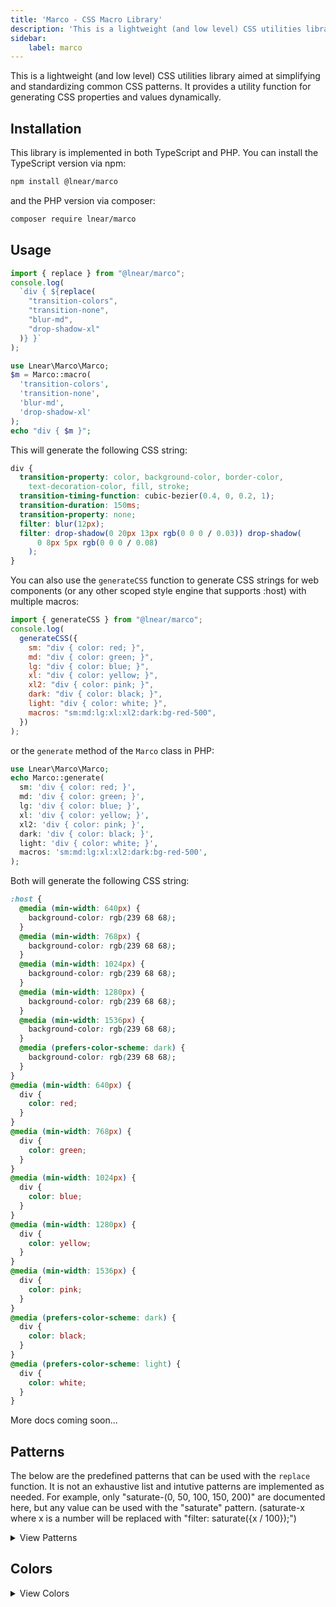 ```yaml
---
title: 'Marco - CSS Macro Library'
description: 'This is a lightweight (and low level) CSS utilities library aimed at simplifying and standardizing common CSS patterns. It provides...'
sidebar:
    label: marco
---
```

This is a lightweight (and low level) CSS utilities library aimed at simplifying and standardizing common CSS patterns. It provides a utility function for generating CSS properties and values dynamically.

## Installation

This library is implemented in both TypeScript and PHP. You can install the TypeScript version via npm:

```bash
npm install @lnear/marco
```

and the PHP version via composer:

```bash
composer require lnear/marco
```

## Usage

```javascript
import { replace } from "@lnear/marco";
console.log(
  `div { ${replace(
    "transition-colors",
    "transition-none",
    "blur-md",
    "drop-shadow-xl"
  )} }`
);
```

```php
use Lnear\Marco\Marco;
$m = Marco::macro(
  'transition-colors',
  'transition-none',
  'blur-md',
  'drop-shadow-xl'
);
echo "div { $m }";
```

This will generate the following CSS string:

```css
div {
  transition-property: color, background-color, border-color,
    text-decoration-color, fill, stroke;
  transition-timing-function: cubic-bezier(0.4, 0, 0.2, 1);
  transition-duration: 150ms;
  transition-property: none;
  filter: blur(12px);
  filter: drop-shadow(0 20px 13px rgb(0 0 0 / 0.03)) drop-shadow(
      0 8px 5px rgb(0 0 0 / 0.08)
    );
}
```

You can also use the `generateCSS` function to generate CSS strings for web components (or any other scoped style engine that supports :host) with multiple macros:

```javascript
import { generateCSS } from "@lnear/marco";
console.log(
  generateCSS({
    sm: "div { color: red; }",
    md: "div { color: green; }",
    lg: "div { color: blue; }",
    xl: "div { color: yellow; }",
    xl2: "div { color: pink; }",
    dark: "div { color: black; }",
    light: "div { color: white; }",
    macros: "sm:md:lg:xl:xl2:dark:bg-red-500",
  })
);
```

or the `generate` method of the `Marco` class in PHP:

```php
use Lnear\Marco\Marco;
echo Marco::generate(
  sm: 'div { color: red; }',
  md: 'div { color: green; }',
  lg: 'div { color: blue; }',
  xl: 'div { color: yellow; }',
  xl2: 'div { color: pink; }',
  dark: 'div { color: black; }',
  light: 'div { color: white; }',
  macros: 'sm:md:lg:xl:xl2:dark:bg-red-500',
);
```

Both will generate the following CSS string:

```css
:host {
  @media (min-width: 640px) {
    background-color: rgb(239 68 68);
  }
  @media (min-width: 768px) {
    background-color: rgb(239 68 68);
  }
  @media (min-width: 1024px) {
    background-color: rgb(239 68 68);
  }
  @media (min-width: 1280px) {
    background-color: rgb(239 68 68);
  }
  @media (min-width: 1536px) {
    background-color: rgb(239 68 68);
  }
  @media (prefers-color-scheme: dark) {
    background-color: rgb(239 68 68);
  }
}
@media (min-width: 640px) {
  div {
    color: red;
  }
}
@media (min-width: 768px) {
  div {
    color: green;
  }
}
@media (min-width: 1024px) {
  div {
    color: blue;
  }
}
@media (min-width: 1280px) {
  div {
    color: yellow;
  }
}
@media (min-width: 1536px) {
  div {
    color: pink;
  }
}
@media (prefers-color-scheme: dark) {
  div {
    color: black;
  }
}
@media (prefers-color-scheme: light) {
  div {
    color: white;
  }
}
```

More docs coming soon...

## Patterns

The below are the predefined patterns that can be used with the `replace` function. It is not an exhaustive list and intutive patterns are implemented as needed.
For example, only "saturate-(0, 50, 100, 150, 200)" are documented here, but any value can be used with the "saturate" pattern. (saturate-x where x is a number will be replaced with "filter: saturate({x / 100});")

<details>
  <summary>View Patterns</summary>

#### `drop-shadow`
```css
filter: drop-shadow(0 1px 2px rgb(0 0 0 / 0.1)) drop-shadow(0 1px 1px rgb(0 0 0 / 0.06));
```
#### `drop-shadow-sm`
```css
filter: drop-shadow(0 1px 1px rgb(0 0 0 / 0.05));
```
#### `drop-shadow-md`
```css
filter: drop-shadow(0 4px 3px rgb(0 0 0 / 0.07)) drop-shadow(0 2px 2px rgb(0 0 0 / 0.06));
```
#### `drop-shadow-lg`
```css
filter: drop-shadow(0 10px 8px rgb(0 0 0 / 0.04)) drop-shadow(0 4px 3px rgb(0 0 0 / 0.1));
```
#### `drop-shadow-xl`
```css
filter: drop-shadow(0 20px 13px rgb(0 0 0 / 0.03)) drop-shadow(0 8px 5px rgb(0 0 0 / 0.08));
```
#### `drop-shadow-xl2`
```css
filter: drop-shadow(0 25px 25px rgb(0 0 0 / 0.15));
```
#### `drop-shadow-none`
```css
filter: drop-shadow(0 0 #0000);
```
#### `backdrop-hue-rotate-0`
```css
backdrop-filter: hue-rotate(0deg);
```
#### `backdrop-hue-rotate-15`
```css
backdrop-filter: hue-rotate(15deg);
```
#### `backdrop-hue-rotate-16`
```css
backdrop-filter: hue-rotate(16deg);
```
#### `backdrop-hue-rotate-30`
```css
backdrop-filter: hue-rotate(30deg);
```
#### `backdrop-hue-rotate-60`
```css
backdrop-filter: hue-rotate(60deg);
```
#### `backdrop-hue-rotate-90`
```css
backdrop-filter: hue-rotate(90deg);
```
#### `backdrop-hue-rotate-180`
```css
backdrop-filter: hue-rotate(180deg);
```
#### `hue-rotate-0`
```css
filter: hue-rotate(0deg);
```
#### `hue-rotate-15`
```css
filter: hue-rotate(15deg);
```
#### `hue-rotate-30`
```css
filter: hue-rotate(30deg);
```
#### `hue-rotate-60`
```css
filter: hue-rotate(60deg);
```
#### `hue-rotate-90`
```css
filter: hue-rotate(90deg);
```
#### `hue-rotate-180`
```css
filter: hue-rotate(180deg);
```
#### `grayscale-0`
```css
filter: grayscale(0);
```
#### `grayscale`
```css
filter: grayscale(100%);
```
#### `invert-0`
```css
filter: invert(0);
```
#### `invert`
```css
filter: invert(100%);
```
#### `sepia-0`
```css
filter: sepia(0);
```
#### `sepia`
```css
filter: sepia(100%);
```
#### `backdrop-grayscale-0`
```css
backdrop-filter: grayscale(0);
```
#### `backdrop-grayscale`
```css
backdrop-filter: grayscale(100%);
```
#### `saturate-0`
```css
filter: saturate(0);
```
#### `saturate-50`
```css
filter: saturate(0.5);
```
#### `saturate-100`
```css
filter: saturate(1);
```
#### `saturate-150`
```css
filter: saturate(1.5);
```
#### `saturate-200`
```css
filter: saturate(2);
```
#### `backdrop-blur`
```css
backdrop-filter: blur(8px);
```
#### `backdrop-blur-none`
```css
backdrop-filter: blur(0);
```
#### `backdrop-blur-sm`
```css
backdrop-filter: blur(4px);
```
#### `backdrop-blur-md`
```css
backdrop-filter: blur(12px);
```
#### `backdrop-blur-lg`
```css
backdrop-filter: blur(16px);
```
#### `backdrop-blur-xl`
```css
backdrop-filter: blur(24px);
```
#### `backdrop-blur-xl2`
```css
backdrop-filter: blur(40px);
```
#### `backdrop-blur-xl3`
```css
backdrop-filter: blur(64px);
```
#### `blur`
```css
filter: blur(8px);
```
#### `blur-none`
```css
filter: blur(0);
```
#### `blur-sm`
```css
filter: blur(4px);
```
#### `blur-md`
```css
filter: blur(12px);
```
#### `blur-lg`
```css
filter: blur(16px);
```
#### `blur-xl`
```css
filter: blur(24px);
```
#### `blur-xl2`
```css
filter: blur(40px);
```
#### `blur-xl3`
```css
filter: blur(64px);
```
#### `backdrop-brightness-0`
```css
backdrop-filter: brightness(0);
```
#### `backdrop-brightness-50`
```css
backdrop-filter: brightness(0.5);
```
#### `backdrop-brightness-75`
```css
backdrop-filter: brightness(0.75);
```
#### `backdrop-brightness-90`
```css
backdrop-filter: brightness(0.9);
```
#### `backdrop-brightness-95`
```css
backdrop-filter: brightness(0.95);
```
#### `backdrop-brightness-100`
```css
backdrop-filter: brightness(1);
```
#### `backdrop-brightness-105`
```css
backdrop-filter: brightness(1.05);
```
#### `backdrop-brightness-110`
```css
backdrop-filter: brightness(1.1);
```
#### `backdrop-brightness-125`
```css
backdrop-filter: brightness(1.25);
```
#### `backdrop-brightness-150`
```css
backdrop-filter: brightness(1.5);
```
#### `backdrop-brightness-200`
```css
backdrop-filter: brightness(2);
```
#### `brightness-0`
```css
filter: brightness(0);
```
#### `brightness-50`
```css
filter: brightness(0.5);
```
#### `brightness-75`
```css
filter: brightness(0.75);
```
#### `brightness-90`
```css
filter: brightness(0.9);
```
#### `brightness-95`
```css
filter: brightness(0.95);
```
#### `brightness-100`
```css
filter: brightness(1);
```
#### `brightness-105`
```css
filter: brightness(1.05);
```
#### `brightness-110`
```css
filter: brightness(1.1);
```
#### `brightness-125`
```css
filter: brightness(1.25);
```
#### `brightness-150`
```css
filter: brightness(1.5);
```
#### `brightness-200`
```css
filter: brightness(2);
```
#### `contrast-0`
```css
filter: contrast(0);
```
#### `contrast-50`
```css
filter: contrast(0.5);
```
#### `contrast-75`
```css
filter: contrast(0.75);
```
#### `contrast-100`
```css
filter: contrast(1);
```
#### `contrast-125`
```css
filter: contrast(1.25);
```
#### `contrast-150`
```css
filter: contrast(1.5);
```
#### `contrast-200`
```css
filter: contrast(2);
```
#### `backdrop-contrast-0`
```css
backdrop-filter: contrast(0);
```
#### `backdrop-contrast-50`
```css
backdrop-filter: contrast(0.5);
```
#### `backdrop-contrast-75`
```css
backdrop-filter: contrast(0.75);
```
#### `backdrop-contrast-100`
```css
backdrop-filter: contrast(1);
```
#### `backdrop-contrast-125`
```css
backdrop-filter: contrast(1.25);
```
#### `backdrop-contrast-150`
```css
backdrop-filter: contrast(1.5);
```
#### `backdrop-contrast-200`
```css
backdrop-filter: contrast(2);
```
#### `ease-linear`
```css
transition-timing-function: linear;
```
#### `ease-in`
```css
transition-timing-function: cubic-bezier(0.4, 0, 1, 1);
```
#### `ease-out`
```css
transition-timing-function: cubic-bezier(0, 0, 0.2, 1);
```
#### `ease-in-out`
```css
transition-timing-function: cubic-bezier(0.4, 0, 0.2, 1);
```
#### `timing-linear`
```css
transition-timing-function: linear;
```
#### `timing-in`
```css
transition-timing-function: cubic-bezier(0.4, 0, 1, 1);
```
#### `timing-out`
```css
transition-timing-function: cubic-bezier(0, 0, 0.2, 1);
```
#### `timing-in-out`
```css
transition-timing-function: cubic-bezier(0.4, 0, 0.2, 1);
```
#### `transition-colors`
```css
transition-property: color, background-color, border-color, text-decoration-color, fill, stroke;transition-timing-function: cubic-bezier(0.4, 0, 0.2, 1);transition-duration: 150ms;
```
#### `transition-opacity`
```css
transition-property: opacity;transition-timing-function: cubic-bezier(0.4, 0, 0.2, 1);transition-duration: 150ms;
```
#### `transition-all`
```css
transition-property: all;transition-timing-function: cubic-bezier(0.4, 0, 0.2, 1);transition-duration: 150ms;
```
#### `transition-shadow`
```css
transition-property: shadow;transition-timing-function: cubic-bezier(0.4, 0, 0.2, 1);transition-duration: 150ms;
```
#### `transition-none`
```css
transition-property: none;
```
#### `float-start`
```css
float: start;
```
#### `float-end`
```css
float: end;
```
#### `float-right`
```css
float: right;
```
#### `float-left`
```css
float: left;
```
#### `float-none`
```css
float: none;
```
#### `clear-start`
```css
clear: start;
```
#### `clear-end`
```css
clear: end;
```
#### `clear-right`
```css
clear: right;
```
#### `clear-left`
```css
clear: left;
```
#### `clear-both`
```css
clear: both;
```
#### `clear-none`
```css
clear: none;
```
#### `inline-block`
```css
display: inline-block;
```
#### `inline-flex`
```css
display: inline-flex;
```
#### `inline-table`
```css
display: inline-table;
```
#### `block`
```css
display: block;
```
#### `inline`
```css
display: inline;
```
#### `hidden`
```css
display: none;
```
#### `table`
```css
display: table;
```
#### `table-caption`
```css
display: table-caption;
```
#### `table-cell`
```css
display: table-cell;
```
#### `table-column`
```css
display: table-column;
```
#### `table-column-group`
```css
display: table-column-group;
```
#### `table-footer-group`
```css
display: table-footer-group;
```
#### `table-header-group`
```css
display: table-header-group;
```
#### `table-row-group`
```css
display: table-row-group;
```
#### `table-row`
```css
display: table-row;
```
#### `flow-root`
```css
display: flow-root;
```
#### `grid`
```css
display: grid;
```
#### `inline-grid`
```css
display: inline-grid;
```
#### `contents`
```css
display: contents;
```
#### `list-item`
```css
display: list-item;
```
#### `bg-inherit`
```css
background-color: inherit;
```
#### `bg-transparent`
```css
background-color: transparent;
```
#### `bg-auto`
```css
background-size: auto;
```
#### `bg-cover`
```css
background-size: cover;
```
#### `bg-contain`
```css
background-size: contain;
```
#### `bg-fixed`
```css
background-attachment: fixed;
```
#### `bg-local`
```css
background-attachment: local;
```
#### `bg-scroll`
```css
background-attachment: scroll;
```
#### `bg-center`
```css
background-position: center;
```
#### `bg-top`
```css
background-position: top;
```
#### `bg-right-top`
```css
background-position: right-top;
```
#### `bg-right`
```css
background-position: right;
```
#### `bg-right-bottom`
```css
background-position: right-bottom;
```
#### `bg-bottom`
```css
background-position: bottom;
```
#### `bg-left-bottom`
```css
background-position: left-bottom;
```
#### `bg-left`
```css
background-position: left;
```
#### `bg-left-top`
```css
background-position: left-top;
```
#### `bg-repeat`
```css
background-repeat: repeat;
```
#### `bg-no-repeat`
```css
background-repeat: no-repeat;
```
#### `bg-repeat-x`
```css
background-repeat: repeat-x;
```
#### `bg-repeat-y`
```css
background-repeat: repeat-y;
```
#### `bg-round`
```css
background-repeat: round;
```
#### `bg-space`
```css
background-repeat: space;
```
#### `bg-none`
```css
background-image: none;
```
#### `pointer-events-none`
```css
pointer-events: none;
```
#### `pointer-events-auto`
```css
pointer-events: auto;
```
#### `place-content-center`
```css
place-content: center;
```
#### `place-content-start`
```css
place-content: start;
```
#### `place-content-end`
```css
place-content: end;
```
#### `place-content-between`
```css
place-content: between;
```
#### `place-content-around`
```css
place-content: around;
```
#### `place-content-evenly`
```css
place-content: evenly;
```
#### `place-content-baseline`
```css
place-content: baseline;
```
#### `place-content-stretch`
```css
place-content: stretch;
```
#### `place-items-center`
```css
place-items: center;
```
#### `place-items-start`
```css
place-items: start;
```
#### `place-items-end`
```css
place-items: end;
```
#### `place-items-baseline`
```css
place-items: baseline;
```
#### `place-items-stretch`
```css
place-items: stretch;
```
#### `inset-auto`
```css
inset: auto;
```
#### `start-auto`
```css
inset-inline-start: auto;
```
#### `end-auto`
```css
inset-inline-end: auto;
```
#### `top-auto`
```css
top: auto;
```
#### `right-auto`
```css
right: auto;
```
#### `bottom-auto`
```css
bottom: auto;
```
#### `left-auto`
```css
left: auto;
```
#### `isolate`
```css
isolation: isolate;
```
#### `isolation-auto`
```css
isolation: auto;
```
#### `z-auto`
```css
z-index: auto;
```
#### `order-first`
```css
order: calc(-infinity);
```
#### `order-last`
```css
order: calc(infinity);
```
#### `order-none`
```css
order: 0;
```
#### `col-auto`
```css
grid-column: auto;
```
#### `col-span-full`
```css
grid-column: 1 / -1;
```
#### `col-start-auto`
```css
grid-column-start: auto;
```
#### `col-end-auto`
```css
grid-column-end: auto;
```
#### `row-auto`
```css
grid-row: auto;
```
#### `row-span-full`
```css
grid-row: 1 / -1;
```
#### `row-start-auto`
```css
grid-row-start: auto;
```
#### `row-end-auto`
```css
grid-row-end: auto;
```
#### `box-border`
```css
box-sizing: border-box;
```
#### `box-content`
```css
box-sizing: content-box;
```
#### `aspect-auto`
```css
aspect-ratio: auto;
```
#### `aspect-square`
```css
aspect-ratio: 1 / 1;
```
#### `aspect-video`
```css
aspect-ratio: 16 / 9;
```
#### `flex-auto`
```css
flex: auto;
```
#### `flex-initial`
```css
flex: 0 auto;
```
#### `flex-none`
```css
flex: none;
```
#### `basis-auto`
```css
flex-basis: auto;
```
#### `basis-full`
```css
flex-basis: 100%;
```
#### `table-auto`
```css
table-layout: auto;
```
#### `table-fixed`
```css
table-layout: fixed;
```
#### `caption-top`
```css
caption-side: top;
```
#### `caption-bottom`
```css
caption-side: bottom;
```
#### `border-collapse`
```css
border-collapse: collapse;
```
#### `border-separate`
```css
border-collapse: separate;
```
#### `origin-center`
```css
transform-origin: center;
```
#### `origin-top`
```css
transform-origin: top;
```
#### `origin-top-right`
```css
transform-origin: top right;
```
#### `origin-right`
```css
transform-origin: right;
```
#### `origin-bottom-right`
```css
transform-origin: bottom right;
```
#### `origin-bottom`
```css
transform-origin: bottom;
```
#### `origin-bottom-left`
```css
transform-origin: bottom left;
```
#### `origin-left`
```css
transform-origin: left;
```
#### `origin-top-left`
```css
transform-origin: top left;
```
#### `perspective-origin-center`
```css
perspective-origin: center;
```
#### `perspective-origin-top`
```css
perspective-origin: top;
```
#### `perspective-origin-top-right`
```css
perspective-origin: top right;
```
#### `perspective-origin-right`
```css
perspective-origin: right;
```
#### `perspective-origin-bottom-right`
```css
perspective-origin: bottom right;
```
#### `perspective-origin-bottom`
```css
perspective-origin: bottom;
```
#### `perspective-origin-bottom-left`
```css
perspective-origin: bottom left;
```
#### `perspective-origin-left`
```css
perspective-origin: left;
```
#### `perspective-origin-top-left`
```css
perspective-origin: top left;
```
#### `perspective-none`
```css
perspective: none;
```
#### `translate-none`
```css
translate: none;
```
#### `transform-none`
```css
transform: none;
```
#### `transform-flat`
```css
transform-style: flat;
```
#### `transform-3d`
```css
transform-style: preserve-3d;
```
#### `transform-content`
```css
transform-box: content-box;
```
#### `transform-border`
```css
transform-box: border-box;
```
#### `transform-fill`
```css
transform-box: fill-box;
```
#### `transform-stroke`
```css
transform-box: stroke-box;
```
#### `transform-view`
```css
transform-box: view-box;
```
#### `backface-visible`
```css
backface-visibility: visible;
```
#### `backface-hidden`
```css
backface-visibility: hidden;
```
#### `resize-none`
```css
resize: none;
```
#### `resize-both`
```css
resize: both;
```
#### `resize-x`
```css
resize: horizontal;
```
#### `resize-y`
```css
resize: vertical;
```
#### `snap-none`
```css
scroll-snap-type: none;
```
#### `snap-align-none`
```css
scroll-snap-align: none;
```
#### `snap-start`
```css
scroll-snap-align: start;
```
#### `snap-end`
```css
scroll-snap-align: end;
```
#### `snap-center`
```css
scroll-snap-align: center;
```
#### `snap-normal`
```css
scroll-snap-stop: normal;
```
#### `snap-always`
```css
scroll-snap-stop: always;
```
#### `list-inside`
```css
list-style-position: inside;
```
#### `list-outside`
```css
list-style-position: outside;
```
#### `list-none`
```css
list-style-type: none;
```
#### `list-disc`
```css
list-style-type: disc;
```
#### `list-decimal`
```css
list-style-type: decimal;
```
#### `list-image-none`
```css
list-style-image: none;
```
#### `appearance-none`
```css
appearance: none;
```
#### `appearance-auto`
```css
appearance: auto;
```
#### `columns-auto`
```css
columns: auto;
```
#### `grid-flow-row`
```css
grid-auto-flow: row;
```
#### `grid-flow-col`
```css
grid-auto-flow: column;
```
#### `grid-flow-dense`
```css
grid-auto-flow: dense;
```
#### `grid-flow-row-dense`
```css
grid-auto-flow: row dense;
```
#### `grid-flow-col-dense`
```css
grid-auto-flow: column dense;
```
#### `auto-cols-auto`
```css
grid-auto-columns: auto;
```
#### `auto-cols-min`
```css
grid-auto-columns: min-content;
```
#### `auto-cols-max`
```css
grid-auto-columns: max-content;
```
#### `auto-cols-fr`
```css
grid-auto-columns: minmax(0, 1fr);
```
#### `auto-rows-auto`
```css
grid-auto-rows: auto;
```
#### `auto-rows-min`
```css
grid-auto-rows: min-content;
```
#### `auto-rows-max`
```css
grid-auto-rows: max-content;
```
#### `auto-rows-fr`
```css
grid-auto-rows: minmax(0, 1fr);
```
#### `grid-cols-none`
```css
grid-template-columns: none;
```
#### `grid-cols-subgrid`
```css
grid-template-columns: subgrid;
```
#### `grid-rows-none`
```css
grid-template-rows: none;
```
#### `grid-rows-subgrid`
```css
grid-template-rows: subgrid;
```
#### `flex-row`
```css
flex-direction: row;
```
#### `flex-row-reverse`
```css
flex-direction: row-reverse;
```
#### `flex-col`
```css
flex-direction: column;
```
#### `flex-col-reverse`
```css
flex-direction: column-reverse;
```
#### `flex-wrap`
```css
flex-wrap: wrap;
```
#### `flex-nowrap`
```css
flex-wrap: nowrap;
```
#### `flex-wrap-reverse`
```css
flex-wrap: wrap-reverse;
```
#### `content-normal`
```css
align-content: normal;
```
#### `content-center`
```css
align-content: center;
```
#### `content-start`
```css
align-content: flex-start;
```
#### `content-end`
```css
align-content: flex-end;
```
#### `content-between`
```css
align-content: space-between;
```
#### `content-around`
```css
align-content: space-around;
```
#### `content-evenly`
```css
align-content: space-evenly;
```
#### `content-baseline`
```css
align-content: baseline;
```
#### `content-stretch`
```css
align-content: stretch;
```
#### `items-center`
```css
align-items: center;
```
#### `items-start`
```css
align-items: flex-start;
```
#### `items-end`
```css
align-items: flex-end;
```
#### `items-baseline`
```css
align-items: baseline;
```
#### `items-stretch`
```css
align-items: stretch;
```
#### `justify-normal`
```css
justify-content: normal;
```
#### `justify-center`
```css
justify-content: center;
```
#### `justify-start`
```css
justify-content: flex-start;
```
#### `justify-end`
```css
justify-content: flex-end;
```
#### `justify-between`
```css
justify-content: space-between;
```
#### `justify-around`
```css
justify-content: space-around;
```
#### `justify-evenly`
```css
justify-content: space-evenly;
```
#### `justify-baseline`
```css
justify-content: baseline;
```
#### `justify-stretch`
```css
justify-content: stretch;
```
#### `justify-items-normal`
```css
justify-items: normal;
```
#### `justify-items-center`
```css
justify-items: center;
```
#### `justify-items-start`
```css
justify-items: start;
```
#### `justify-items-end`
```css
justify-items: end;
```
#### `justify-items-stretch`
```css
justify-items: stretch;
```
#### `place-self-auto`
```css
place-self: auto;
```
#### `place-self-start`
```css
place-self: start;
```
#### `place-self-end`
```css
place-self: end;
```
#### `place-self-center`
```css
place-self: center;
```
#### `place-self-stretch`
```css
place-self: stretch;
```
#### `self-auto`
```css
align-self: auto;
```
#### `self-start`
```css
align-self: flex-start;
```
#### `self-end`
```css
align-self: flex-end;
```
#### `self-center`
```css
align-self: center;
```
#### `self-stretch`
```css
align-self: stretch;
```
#### `self-baseline`
```css
align-self: baseline;
```
#### `justify-self-auto`
```css
justify-self: auto;
```
#### `justify-self-start`
```css
justify-self: flex-start;
```
#### `justify-self-end`
```css
justify-self: flex-end;
```
#### `justify-self-center`
```css
justify-self: center;
```
#### `justify-self-stretch`
```css
justify-self: stretch;
```
#### `scroll-auto`
```css
scroll-behavior: auto;
```
#### `scroll-smooth`
```css
scroll-behavior: smooth;
```
#### `text-ellipsis`
```css
text-overflow: ellipsis;
```
#### `text-clip`
```css
text-overflow: clip;
```
#### `whitespace-normal`
```css
white-space: normal;
```
#### `whitespace-nowrap`
```css
white-space: nowrap;
```
#### `whitespace-pre`
```css
white-space: pre;
```
#### `whitespace-pre-line`
```css
white-space: pre-line;
```
#### `whitespace-pre-wrap`
```css
white-space: pre-wrap;
```
#### `whitespace-break-spaces`
```css
white-space: break-spaces;
```
#### `text-wrap`
```css
text-wrap: wrap;
```
#### `text-nowrap`
```css
text-wrap: nowrap;
```
#### `text-balance`
```css
text-wrap: balance;
```
#### `text-pretty`
```css
text-wrap: pretty;
```
#### `break-words`
```css
overflow-wrap: break-word;
```
#### `break-all`
```css
word-break: break-all;
```
#### `break-keep`
```css
word-break: break-keep;
```
#### `via-none`
```css
--tw-gradient-via-stops: initial;
```
#### `bg-clip-text`
```css
background-clip: text;
```
#### `bg-clip-border`
```css
background-clip: border-box;
```
#### `bg-clip-padding`
```css
background-clip: padding-box;
```
#### `bg-clip-content`
```css
background-clip: content-box;
```
#### `bg-origin-border`
```css
background-origin: border-box;
```
#### `bg-origin-padding`
```css
background-origin: padding-box;
```
#### `bg-origin-content`
```css
background-origin: content-box;
```
#### `mix-blend-plus-darker`
```css
mix-blend-mode: plus-darker;
```
#### `mix-blend-plus-lighter`
```css
mix-blend-mode: plus-lighter;
```
#### `stroke-none`
```css
stroke: none;
```
#### `object-contain`
```css
object-fit: contain;
```
#### `object-cover`
```css
object-fit: cover;
```
#### `object-fill`
```css
object-fit: fill;
```
#### `object-none`
```css
object-fit: none;
```
#### `object-scale-down`
```css
object-fit: scale-down;
```
#### `object-bottom`
```css
object-position: bottom;
```
#### `object-center`
```css
object-position: center;
```
#### `object-left`
```css
object-position: left;
```
#### `object-left-bottom`
```css
object-position: left bottom;
```
#### `object-left-top`
```css
object-position: left top;
```
#### `object-right`
```css
object-position: right;
```
#### `object-right-bottom`
```css
object-position: right bottom;
```
#### `object-right-top`
```css
object-position: right top;
```
#### `object-top`
```css
object-position: top;
```
#### `text-left`
```css
text-align: left;
```
#### `text-center`
```css
text-align: center;
```
#### `text-right`
```css
text-align: right;
```
#### `text-justify`
```css
text-align: justify;
```
#### `text-start`
```css
text-align: start;
```
#### `text-end`
```css
text-align: end;
```
#### `align-baseline`
```css
vertical-align: baseline;
```
#### `align-top`
```css
vertical-align: top;
```
#### `align-middle`
```css
vertical-align: middle;
```
#### `align-bottom`
```css
vertical-align: bottom;
```
#### `align-text-top`
```css
vertical-align: text-top;
```
#### `align-text-bottom`
```css
vertical-align: text-bottom;
```
#### `align-sub`
```css
vertical-align: sub;
```
#### `align-super`
```css
vertical-align: super;
```
#### `uppercase`
```css
text-transform: uppercase;
```
#### `lowercase`
```css
text-transform: lowercase;
```
#### `capitalize`
```css
text-transform: capitalize;
```
#### `normal-case`
```css
text-transform: none;
```
#### `italic`
```css
font-style: italic;
```
#### `not-italic`
```css
font-style: normal;
```
#### `underline`
```css
text-decoration-line: underline;
```
#### `overline`
```css
text-decoration-line: overline;
```
#### `line-through`
```css
text-decoration-line: line-through;
```
#### `no-underline`
```css
text-decoration-line: none;
```
#### `font-stretch-normal`
```css
font-stretch: normal;
```
#### `font-stretch-ultra-condensed`
```css
font-stretch: ultra-condensed;
```
#### `font-stretch-extra-condensed`
```css
font-stretch: extra-condensed;
```
#### `font-stretch-condensed`
```css
font-stretch: condensed;
```
#### `font-stretch-semi-condensed`
```css
font-stretch: semi-condensed;
```
#### `font-stretch-semi-expanded`
```css
font-stretch: semi-expanded;
```
#### `font-stretch-expanded`
```css
font-stretch: expanded;
```
#### `font-stretch-extra-expanded`
```css
font-stretch: extra-expanded;
```
#### `font-stretch-ultra-expanded`
```css
font-stretch: ultra-expanded;
```
#### `decoration-solid`
```css
text-decoration-style: solid;
```
#### `decoration-double`
```css
text-decoration-style: double;
```
#### `decoration-dotted`
```css
text-decoration-style: dotted;
```
#### `decoration-dashed`
```css
text-decoration-style: dashed;
```
#### `decoration-wavy`
```css
text-decoration-style: wavy;
```
#### `decoration-auto`
```css
text-decoration-thickness: auto;
```
#### `decoration-from-font`
```css
text-decoration-thickness: from-font;
```
#### `animate-none`
```css
animation: none;
```
#### `will-change-auto`
```css
will-change: auto;
```
#### `will-change-scroll`
```css
will-change: scroll-position;
```
#### `will-change-contents`
```css
will-change: contents;
```
#### `will-change-transform`
```css
will-change: transform;
```
#### `contain-none`
```css
contain: none;
```
#### `contain-content`
```css
contain: content;
```
#### `contain-strict`
```css
contain: strict;
```
#### `forced-color-adjust-none`
```css
forced-color-adjust: none;
```
#### `forced-color-adjust-auto`
```css
forced-color-adjust: auto;
```
#### `normal-nums`
```css
font-variant-numeric: normal;
```
#### `underline-offset-auto`
```css
text-underline-offset: auto;
```
#### `touch-none`
```css
touch-action: none;
```
#### `touch-auto`
```css
touch-action: auto;
```
#### `touch-pan-x`
```css
touch-action: pan-x;
```
#### `cursor-auto`
```css
cursor: auto;
```
#### `cursor-default`
```css
cursor: default;
```
#### `select-none`
```css
-webkit-user-select: none;user-select: none;
```
#### `select-text`
```css
-webkit-user-select: text;user-select: text;
```
#### `rotate-0`
```css
rotate: 0deg;
```
#### `rotate-90`
```css
rotate: 90deg;
```
#### `border-inherit`
```css
border-color: inherit;
```
#### `border-current`
```css
border-color: currentColor;
```
#### `border-transparent`
```css
border-color: transparent;
```
#### `border-x-black`
```css
border-left-color: rgb(0 0 0); border-right-color: rgb(0 0 0);
```
#### `border-black`
```css
border-color: rgb(0 0 0);
```
#### `border-white`
```css
border-color: rgb(255 255 255);
```
#### `border-slate-50`
```css
border-color: rgb(248 250 252);
```
#### `border-slate-100`
```css
border-color: rgb(241 245 249);
```
#### `border-slate-200`
```css
border-color: rgb(226 232 240);
```
#### `border-slate-300`
```css
border-color: rgb(203 213 225);
```
#### `border-slate-400`
```css
border-color: rgb(148 163 184);
```
#### `border-slate-500`
```css
border-color: rgb(100 116 139);
```
#### `border-slate-600`
```css
border-color: rgb(71 85 105);
```
#### `border-slate-700`
```css
border-color: rgb(51 65 85);
```
#### `border-slate-800`
```css
border-color: rgb(30 41 59);
```
#### `border-slate-900`
```css
border-color: rgb(15 23 42);
```
#### `border-slate-950`
```css
border-color: rgb(2 6 23);
```
#### `border-gray-50`
```css
border-color: rgb(249 250 251);
```
#### `border-gray-100`
```css
border-color: rgb(243 244 246);
```
#### `border-gray-200`
```css
border-color: rgb(229 231 235);
```
#### `border-gray-300`
```css
border-color: rgb(209 213 219);
```
#### `border-gray-400`
```css
border-color: rgb(156 163 175);
```
#### `border-gray-500`
```css
border-color: rgb(107 114 128);
```
#### `border-gray-600`
```css
border-color: rgb(75 85 99);
```
#### `border-gray-700`
```css
border-color: rgb(55 65 81);
```
#### `border-gray-800`
```css
border-color: rgb(31 41 55);
```
#### `border-gray-900`
```css
border-color: rgb(17 24 39);
```
#### `border-gray-950`
```css
border-color: rgb(3 7 18);
```
#### `border-zinc-50`
```css
border-color: rgb(250 250 250);
```
#### `border-zinc-100`
```css
border-color: rgb(244 244 245);
```
#### `border-zinc-200`
```css
border-color: rgb(228 228 231);
```
#### `border-zinc-300`
```css
border-color: rgb(212 212 216);
```
#### `border-zinc-400`
```css
border-color: rgb(161 161 170);
```
#### `border-zinc-500`
```css
border-color: rgb(113 113 122);
```
#### `border-zinc-600`
```css
border-color: rgb(82 82 91);
```
#### `border-zinc-700`
```css
border-color: rgb(63 63 70);
```
#### `border-zinc-800`
```css
border-color: rgb(39 39 42);
```
#### `border-zinc-900`
```css
border-color: rgb(24 24 27);
```
#### `border-zinc-950`
```css
border-color: rgb(9 9 11);
```
#### `border-neutral-50`
```css
border-color: rgb(250 250 250);
```
#### `border-neutral-100`
```css
border-color: rgb(245 245 245);
```
#### `border-neutral-200`
```css
border-color: rgb(229 229 229);
```
#### `border-neutral-300`
```css
border-color: rgb(212 212 212);
```
#### `border-neutral-400`
```css
border-color: rgb(163 163 163);
```
#### `border-neutral-500`
```css
border-color: rgb(115 115 115);
```
#### `border-neutral-600`
```css
border-color: rgb(82 82 82);
```
#### `border-neutral-700`
```css
border-color: rgb(64 64 64);
```
#### `border-neutral-800`
```css
border-color: rgb(38 38 38);
```
#### `border-neutral-900`
```css
border-color: rgb(23 23 23);
```
#### `border-neutral-950`
```css
border-color: rgb(10 10 10);
```
#### `border-stone-50`
```css
border-color: rgb(250 250 249);
```
#### `border-stone-100`
```css
border-color: rgb(245 245 244);
```
#### `border-stone-200`
```css
border-color: rgb(231 229 228);
```
#### `border-stone-300`
```css
border-color: rgb(214 211 209);
```
#### `border-stone-400`
```css
border-color: rgb(168 162 158);
```
#### `border-stone-500`
```css
border-color: rgb(120 113 108);
```
#### `border-stone-600`
```css
border-color: rgb(87 83 78);
```
#### `border-stone-700`
```css
border-color: rgb(68 64 60);
```
#### `border-stone-800`
```css
border-color: rgb(41 37 36);
```
#### `border-stone-900`
```css
border-color: rgb(28 25 23);
```
#### `border-stone-950`
```css
border-color: rgb(12 10 9);
```
#### `border-red-50`
```css
border-color: rgb(254 242 242);
```
#### `border-red-100`
```css
border-color: rgb(254 226 226);
```
#### `border-red-200`
```css
border-color: rgb(254 202 202);
```
#### `border-red-300`
```css
border-color: rgb(252 165 165);
```
#### `border-red-400`
```css
border-color: rgb(248 113 113);
```
#### `border-red-500`
```css
border-color: rgb(239 68 68);
```
#### `border-red-600`
```css
border-color: rgb(220 38 38);
```
#### `border-red-700`
```css
border-color: rgb(185 28 28);
```
#### `border-red-800`
```css
border-color: rgb(153 27 27);
```
#### `border-red-900`
```css
border-color: rgb(127 29 29);
```
#### `border-red-950`
```css
border-color: rgb(69 10 10);
```
#### `border-orange-50`
```css
border-color: rgb(255 247 237);
```
#### `border-orange-100`
```css
border-color: rgb(255 237 213);
```
#### `border-orange-200`
```css
border-color: rgb(254 215 170);
```
#### `border-orange-300`
```css
border-color: rgb(253 186 116);
```
#### `border-orange-400`
```css
border-color: rgb(251 146 60);
```
#### `border-orange-500`
```css
border-color: rgb(249 115 22);
```
#### `border-orange-600`
```css
border-color: rgb(234 88 12);
```
#### `border-orange-700`
```css
border-color: rgb(194 65 12);
```
#### `border-orange-800`
```css
border-color: rgb(154 52 18);
```
#### `border-orange-900`
```css
border-color: rgb(124 45 18);
```
#### `border-orange-950`
```css
border-color: rgb(67 20 7);
```
#### `border-amber-50`
```css
border-color: rgb(255 251 235);
```
#### `border-amber-100`
```css
border-color: rgb(254 243 199);
```
#### `border-amber-200`
```css
border-color: rgb(253 230 138);
```
#### `border-amber-300`
```css
border-color: rgb(252 211 77);
```
#### `border-amber-400`
```css
border-color: rgb(251 191 36);
```
#### `border-amber-500`
```css
border-color: rgb(245 158 11);
```
#### `border-amber-600`
```css
border-color: rgb(217 119 6);
```
#### `border-amber-700`
```css
border-color: rgb(180 83 9);
```
#### `border-amber-800`
```css
border-color: rgb(146 64 14);
```
#### `border-amber-900`
```css
border-color: rgb(120 53 15);
```
#### `border-amber-950`
```css
border-color: rgb(69 26 3);
```
#### `border-yellow-50`
```css
border-color: rgb(254 252 232);
```
#### `border-yellow-100`
```css
border-color: rgb(254 249 195);
```
#### `border-yellow-200`
```css
border-color: rgb(254 240 138);
```
#### `border-yellow-300`
```css
border-color: rgb(253 224 71);
```
#### `border-yellow-400`
```css
border-color: rgb(250 204 21);
```
#### `border-yellow-500`
```css
border-color: rgb(234 179 8);
```
#### `border-yellow-600`
```css
border-color: rgb(202 138 4);
```
#### `border-yellow-700`
```css
border-color: rgb(161 98 7);
```
#### `border-yellow-800`
```css
border-color: rgb(133 77 14);
```
#### `border-yellow-900`
```css
border-color: rgb(113 63 18);
```
#### `border-yellow-950`
```css
border-color: rgb(66 32 6);
```
#### `border-lime-50`
```css
border-color: rgb(247 254 231);
```
#### `border-lime-100`
```css
border-color: rgb(236 252 203);
```
#### `border-lime-200`
```css
border-color: rgb(217 249 157);
```
#### `border-lime-300`
```css
border-color: rgb(190 242 100);
```
#### `border-lime-400`
```css
border-color: rgb(163 230 53);
```
#### `border-lime-500`
```css
border-color: rgb(132 204 22);
```
#### `border-lime-600`
```css
border-color: rgb(101 163 13);
```
#### `border-lime-700`
```css
border-color: rgb(77 124 15);
```
#### `border-lime-800`
```css
border-color: rgb(63 98 18);
```
#### `border-lime-900`
```css
border-color: rgb(54 83 20);
```
#### `border-lime-950`
```css
border-color: rgb(26 46 5);
```
#### `border-green-50`
```css
border-color: rgb(240 253 244);
```
#### `border-green-100`
```css
border-color: rgb(220 252 231);
```
#### `border-green-200`
```css
border-color: rgb(187 247 208);
```
#### `border-green-300`
```css
border-color: rgb(134 239 172);
```
#### `border-green-400`
```css
border-color: rgb(74 222 128);
```
#### `border-green-500`
```css
border-color: rgb(34 197 94);
```
#### `border-green-600`
```css
border-color: rgb(22 163 74);
```
#### `border-green-700`
```css
border-color: rgb(21 128 61);
```
#### `border-green-800`
```css
border-color: rgb(22 101 52);
```
#### `border-green-900`
```css
border-color: rgb(20 83 45);
```
#### `border-green-950`
```css
border-color: rgb(5 46 22);
```
#### `border-emerald-50`
```css
border-color: rgb(236 253 245);
```
#### `border-emerald-100`
```css
border-color: rgb(209 250 229);
```
#### `border-emerald-200`
```css
border-color: rgb(167 243 208);
```
#### `border-emerald-300`
```css
border-color: rgb(110 231 183);
```
#### `border-emerald-400`
```css
border-color: rgb(52 211 153);
```
#### `border-emerald-500`
```css
border-color: rgb(16 185 129);
```
#### `border-emerald-600`
```css
border-color: rgb(5 150 105);
```
#### `border-emerald-700`
```css
border-color: rgb(4 120 87);
```
#### `border-emerald-800`
```css
border-color: rgb(6 95 70);
```
#### `border-emerald-900`
```css
border-color: rgb(6 78 59);
```
#### `border-emerald-950`
```css
border-color: rgb(2 44 34);
```
#### `border-teal-50`
```css
border-color: rgb(240 253 250);
```
#### `border-teal-100`
```css
border-color: rgb(204 251 241);
```
#### `border-teal-200`
```css
border-color: rgb(153 246 228);
```
#### `border-teal-300`
```css
border-color: rgb(94 234 212);
```
#### `border-teal-400`
```css
border-color: rgb(45 212 191);
```
#### `border-teal-500`
```css
border-color: rgb(20 184 166);
```
#### `border-teal-600`
```css
border-color: rgb(13 148 136);
```
#### `border-teal-700`
```css
border-color: rgb(15 118 110);
```
#### `border-teal-800`
```css
border-color: rgb(17 94 89);
```
#### `border-teal-900`
```css
border-color: rgb(19 78 74);
```
#### `border-teal-950`
```css
border-color: rgb(4 47 46);
```
#### `border-cyan-50`
```css
border-color: rgb(236 254 255);
```
#### `border-cyan-100`
```css
border-color: rgb(207 250 254);
```
#### `border-cyan-200`
```css
border-color: rgb(165 243 252);
```
#### `border-cyan-300`
```css
border-color: rgb(103 232 249);
```
#### `border-cyan-400`
```css
border-color: rgb(34 211 238);
```
#### `border-cyan-500`
```css
border-color: rgb(6 182 212);
```
#### `border-cyan-600`
```css
border-color: rgb(8 145 178);
```
#### `border-cyan-700`
```css
border-color: rgb(14 116 144);
```
#### `border-cyan-800`
```css
border-color: rgb(21 94 117);
```
#### `border-cyan-900`
```css
border-color: rgb(22 78 99);
```
#### `border-cyan-950`
```css
border-color: rgb(8 51 68);
```
#### `border-sky-50`
```css
border-color: rgb(240 249 255);
```
#### `border-sky-100`
```css
border-color: rgb(224 242 254);
```
#### `border-sky-200`
```css
border-color: rgb(186 230 253);
```
#### `border-sky-300`
```css
border-color: rgb(125 211 252);
```
#### `border-sky-400`
```css
border-color: rgb(56 189 248);
```
#### `border-sky-500`
```css
border-color: rgb(14 165 233);
```
#### `border-sky-600`
```css
border-color: rgb(2 132 199);
```
#### `border-sky-700`
```css
border-color: rgb(3 105 161);
```
#### `border-sky-800`
```css
border-color: rgb(7 89 133);
```
#### `border-sky-900`
```css
border-color: rgb(12 74 110);
```
#### `border-sky-950`
```css
border-color: rgb(8 47 73);
```
#### `border-blue-50`
```css
border-color: rgb(239 246 255);
```
#### `border-blue-100`
```css
border-color: rgb(219 234 254);
```
#### `border-blue-200`
```css
border-color: rgb(191 219 254);
```
#### `border-blue-300`
```css
border-color: rgb(147 197 253);
```
#### `border-blue-400`
```css
border-color: rgb(96 165 250);
```
#### `border-blue-500`
```css
border-color: rgb(59 130 246);
```
#### `border-blue-600`
```css
border-color: rgb(37 99 235);
```
#### `border-blue-700`
```css
border-color: rgb(29 78 216);
```
#### `border-blue-800`
```css
border-color: rgb(30 64 175);
```
#### `border-blue-900`
```css
border-color: rgb(30 58 138);
```
#### `border-blue-950`
```css
border-color: rgb(23 37 84);
```
#### `border-indigo-50`
```css
border-color: rgb(238 242 255);
```
#### `border-indigo-100`
```css
border-color: rgb(224 231 255);
```
#### `border-indigo-200`
```css
border-color: rgb(199 210 254);
```
#### `border-indigo-300`
```css
border-color: rgb(165 180 252);
```
#### `border-indigo-400`
```css
border-color: rgb(129 140 248);
```
#### `border-indigo-500`
```css
border-color: rgb(99 102 241);
```
#### `border-indigo-600`
```css
border-color: rgb(79 70 229);
```
#### `border-indigo-700`
```css
border-color: rgb(67 56 202);
```
#### `border-indigo-800`
```css
border-color: rgb(55 48 163);
```
#### `border-indigo-900`
```css
border-color: rgb(49 46 129);
```
#### `border-indigo-950`
```css
border-color: rgb(30 27 75);
```
#### `border-violet-50`
```css
border-color: rgb(245 243 255);
```
#### `border-violet-100`
```css
border-color: rgb(237 233 254);
```
#### `border-violet-200`
```css
border-color: rgb(221 214 254);
```
#### `border-violet-300`
```css
border-color: rgb(196 181 253);
```
#### `border-violet-400`
```css
border-color: rgb(167 139 250);
```
#### `border-violet-500`
```css
border-color: rgb(139 92 246);
```
#### `border-violet-600`
```css
border-color: rgb(124 58 237);
```
#### `border-violet-700`
```css
border-color: rgb(109 40 217);
```
#### `border-violet-800`
```css
border-color: rgb(91 33 182);
```
#### `border-violet-900`
```css
border-color: rgb(76 29 149);
```
#### `border-violet-950`
```css
border-color: rgb(46 16 101);
```
#### `border-purple-50`
```css
border-color: rgb(250 245 255);
```
#### `border-purple-100`
```css
border-color: rgb(243 232 255);
```
#### `border-purple-200`
```css
border-color: rgb(233 213 255);
```
#### `border-purple-300`
```css
border-color: rgb(216 180 254);
```
#### `border-purple-400`
```css
border-color: rgb(192 132 252);
```
#### `border-purple-500`
```css
border-color: rgb(168 85 247);
```
#### `border-purple-600`
```css
border-color: rgb(147 51 234);
```
#### `border-purple-700`
```css
border-color: rgb(126 34 206);
```
#### `border-purple-800`
```css
border-color: rgb(107 33 168);
```
#### `border-purple-900`
```css
border-color: rgb(88 28 135);
```
#### `border-purple-950`
```css
border-color: rgb(59 7 100);
```
#### `border-fuchsia-50`
```css
border-color: rgb(253 244 255);
```
#### `border-fuchsia-100`
```css
border-color: rgb(250 232 255);
```
#### `border-fuchsia-200`
```css
border-color: rgb(245 208 254);
```
#### `border-fuchsia-300`
```css
border-color: rgb(240 171 252);
```
#### `border-fuchsia-400`
```css
border-color: rgb(232 121 249);
```
#### `border-fuchsia-500`
```css
border-color: rgb(217 70 239);
```
#### `border-fuchsia-600`
```css
border-color: rgb(192 38 211);
```
#### `border-fuchsia-700`
```css
border-color: rgb(162 28 175);
```
#### `border-fuchsia-800`
```css
border-color: rgb(134 25 143);
```
#### `border-fuchsia-900`
```css
border-color: rgb(112 26 117);
```
#### `border-fuchsia-950`
```css
border-color: rgb(74 4 78);
```
#### `border-pink-50`
```css
border-color: rgb(253 242 248);
```
#### `border-pink-100`
```css
border-color: rgb(252 231 243);
```
#### `border-pink-200`
```css
border-color: rgb(251 207 232);
```
#### `border-pink-300`
```css
border-color: rgb(249 168 212);
```
#### `border-pink-400`
```css
border-color: rgb(244 114 182);
```
#### `border-pink-500`
```css
border-color: rgb(236 72 153);
```
#### `border-pink-600`
```css
border-color: rgb(219 39 119);
```
#### `border-pink-700`
```css
border-color: rgb(190 24 93);
```
#### `border-pink-800`
```css
border-color: rgb(157 23 77);
```
#### `border-pink-900`
```css
border-color: rgb(131 24 67);
```
#### `border-pink-950`
```css
border-color: rgb(80 7 36);
```
#### `border-rose-50`
```css
border-color: rgb(255 241 242);
```
#### `border-rose-100`
```css
border-color: rgb(255 228 230);
```
#### `border-rose-200`
```css
border-color: rgb(254 205 211);
```
#### `border-rose-300`
```css
border-color: rgb(253 164 175);
```
#### `border-rose-400`
```css
border-color: rgb(251 113 133);
```
#### `border-rose-500`
```css
border-color: rgb(244 63 94);
```
#### `border-rose-600`
```css
border-color: rgb(225 29 72);
```
#### `border-rose-700`
```css
border-color: rgb(190 18 60);
```
#### `border-rose-800`
```css
border-color: rgb(159 18 57);
```
#### `border-rose-900`
```css
border-color: rgb(136 19 55);
```
#### `border-rose-950`
```css
border-color: rgb(76 5 25);
```
#### `w-0`
```css
width: 0px;
```
#### `w-px`
```css
width: 1px;
```
#### `w-0.5`
```css
width: 0.125rem;
```
#### `w-1`
```css
width: 0.25rem;
```
#### `w-1.5`
```css
width: 0.375rem;
```
#### `w-2`
```css
width: 0.5rem;
```
#### `w-2.5`
```css
width: 0.625rem;
```
#### `w-3`
```css
width: 0.75rem;
```
#### `w-3.5`
```css
width: 0.875rem;
```
#### `w-4`
```css
width: 1rem;
```
#### `w-5`
```css
width: 1.25rem;
```
#### `w-6`
```css
width: 1.5rem;
```
#### `w-7`
```css
width: 1.75rem;
```
#### `w-8`
```css
width: 2rem;
```
#### `w-9`
```css
width: 2.25rem;
```
#### `w-10`
```css
width: 2.5rem;
```
#### `w-11`
```css
width: 2.75rem;
```
#### `w-12`
```css
width: 3rem;
```
#### `w-14`
```css
width: 3.5rem;
```
#### `w-16`
```css
width: 4rem;
```
#### `w-20`
```css
width: 5rem;
```
#### `w-24`
```css
width: 6rem;
```
#### `w-28`
```css
width: 7rem;
```
#### `w-32`
```css
width: 8rem;
```
#### `w-36`
```css
width: 9rem;
```
#### `w-40`
```css
width: 10rem;
```
#### `w-44`
```css
width: 11rem;
```
#### `w-48`
```css
width: 12rem;
```
#### `w-52`
```css
width: 13rem;
```
#### `w-56`
```css
width: 14rem;
```
#### `w-60`
```css
width: 15rem;
```
#### `w-64`
```css
width: 16rem;
```
#### `w-72`
```css
width: 18rem;
```
#### `w-80`
```css
width: 20rem;
```
#### `w-96`
```css
width: 24rem;
```
#### `w-auto`
```css
width: auto;
```
#### `w-1/2`
```css
width: 50%;
```
#### `w-1/3`
```css
width: 33.333333%;
```
#### `w-2/3`
```css
width: 66.666667%;
```
#### `w-1/4`
```css
width: 25%;
```
#### `w-2/4`
```css
width: 50%;
```
#### `w-3/4`
```css
width: 75%;
```
#### `w-1/5`
```css
width: 20%;
```
#### `w-2/5`
```css
width: 40%;
```
#### `w-3/5`
```css
width: 60%;
```
#### `w-4/5`
```css
width: 80%;
```
#### `w-1/6`
```css
width: 16.666667%;
```
#### `w-2/6`
```css
width: 33.333333%;
```
#### `w-3/6`
```css
width: 50%;
```
#### `w-4/6`
```css
width: 66.666667%;
```
#### `w-5/6`
```css
width: 83.333333%;
```
#### `w-1/12`
```css
width: 8.333333%;
```
#### `w-2/12`
```css
width: 16.666667%;
```
#### `w-3/12`
```css
width: 25%;
```
#### `w-4/12`
```css
width: 33.333333%;
```
#### `w-5/12`
```css
width: 41.666667%;
```
#### `w-6/12`
```css
width: 50%;
```
#### `w-7/12`
```css
width: 58.333333%;
```
#### `w-8/12`
```css
width: 66.666667%;
```
#### `w-9/12`
```css
width: 75%;
```
#### `w-10/12`
```css
width: 83.333333%;
```
#### `w-11/12`
```css
width: 91.666667%;
```
#### `w-full`
```css
width: 100%;
```
#### `w-screen`
```css
width: 100vw;
```
#### `w-svw`
```css
width: 100svw;
```
#### `w-lvw`
```css
width: 100lvw;
```
#### `w-dvw`
```css
width: 100dvw;
```
#### `w-min`
```css
width: min-content;
```
#### `w-max`
```css
width: max-content;
```
#### `w-fit`
```css
width: fit-content;
```
#### `h-0`
```css
height: 0px;
```
#### `h-px`
```css
height: 1px;
```
#### `h-0.5`
```css
height: 0.125rem;
```
#### `h-1`
```css
height: 0.25rem;
```
#### `h-1.5`
```css
height: 0.375rem;
```
#### `h-2`
```css
height: 0.5rem;
```
#### `h-2.5`
```css
height: 0.625rem;
```
#### `h-3`
```css
height: 0.75rem;
```
#### `h-3.5`
```css
height: 0.875rem;
```
#### `h-4`
```css
height: 1rem;
```
#### `h-5`
```css
height: 1.25rem;
```
#### `h-6`
```css
height: 1.5rem;
```
#### `h-7`
```css
height: 1.75rem;
```
#### `h-8`
```css
height: 2rem;
```
#### `h-9`
```css
height: 2.25rem;
```
#### `h-10`
```css
height: 2.5rem;
```
#### `h-11`
```css
height: 2.75rem;
```
#### `h-12`
```css
height: 3rem;
```
#### `h-14`
```css
height: 3.5rem;
```
#### `h-16`
```css
height: 4rem;
```
#### `h-20`
```css
height: 5rem;
```
#### `h-24`
```css
height: 6rem;
```
#### `h-28`
```css
height: 7rem;
```
#### `h-32`
```css
height: 8rem;
```
#### `h-36`
```css
height: 9rem;
```
#### `h-40`
```css
height: 10rem;
```
#### `h-44`
```css
height: 11rem;
```
#### `h-48`
```css
height: 12rem;
```
#### `h-52`
```css
height: 13rem;
```
#### `h-56`
```css
height: 14rem;
```
#### `h-60`
```css
height: 15rem;
```
#### `h-64`
```css
height: 16rem;
```
#### `h-72`
```css
height: 18rem;
```
#### `h-80`
```css
height: 20rem;
```
#### `h-96`
```css
height: 24rem;
```
#### `h-auto`
```css
height: auto;
```
#### `h-1/2`
```css
height: 50%;
```
#### `h-1/3`
```css
height: 33.333333%;
```
#### `h-2/3`
```css
height: 66.666667%;
```
#### `h-1/4`
```css
height: 25%;
```
#### `h-2/4`
```css
height: 50%;
```
#### `h-3/4`
```css
height: 75%;
```
#### `h-1/5`
```css
height: 20%;
```
#### `h-2/5`
```css
height: 40%;
```
#### `h-3/5`
```css
height: 60%;
```
#### `h-4/5`
```css
height: 80%;
```
#### `h-1/6`
```css
height: 16.666667%;
```
#### `h-2/6`
```css
height: 33.333333%;
```
#### `h-3/6`
```css
height: 50%;
```
#### `h-4/6`
```css
height: 66.666667%;
```
#### `h-5/6`
```css
height: 83.333333%;
```
#### `h-full`
```css
height: 100%;
```
#### `h-screen`
```css
height: 100vh;
```
#### `h-svh`
```css
height: 100svh;
```
#### `h-lvh`
```css
height: 100lvh;
```
#### `h-dvh`
```css
height: 100dvh;
```
#### `h-min`
```css
height: min-content;
```
#### `h-max`
```css
height: max-content;
```
#### `h-fit`
```css
height: fit-content;
```
#### `min-w-0`
```css
min-width: 0px;
```
#### `min-w-1`
```css
min-width: 0.25rem;
```
#### `min-w-2`
```css
min-width: 0.5rem;
```
#### `min-w-3`
```css
min-width: 0.75rem;
```
#### `min-w-4`
```css
min-width: 1rem;
```
#### `min-w-5`
```css
min-width: 1.25rem;
```
#### `min-w-6`
```css
min-width: 1.5rem;
```
#### `min-w-7`
```css
min-width: 1.75rem;
```
#### `min-w-8`
```css
min-width: 2rem;
```
#### `min-w-9`
```css
min-width: 2.25rem;
```
#### `min-w-10`
```css
min-width: 2.5rem;
```
#### `min-w-11`
```css
min-width: 2.75rem;
```
#### `min-w-12`
```css
min-width: 3rem;
```
#### `min-w-14`
```css
min-width: 3.5rem;
```
#### `min-w-16`
```css
min-width: 4rem;
```
#### `min-w-20`
```css
min-width: 5rem;
```
#### `min-w-24`
```css
min-width: 6rem;
```
#### `min-w-28`
```css
min-width: 7rem;
```
#### `min-w-32`
```css
min-width: 8rem;
```
#### `min-w-36`
```css
min-width: 9rem;
```
#### `min-w-40`
```css
min-width: 10rem;
```
#### `min-w-44`
```css
min-width: 11rem;
```
#### `min-w-48`
```css
min-width: 12rem;
```
#### `min-w-52`
```css
min-width: 13rem;
```
#### `min-w-56`
```css
min-width: 14rem;
```
#### `min-w-60`
```css
min-width: 15rem;
```
#### `min-w-64`
```css
min-width: 16rem;
```
#### `min-w-72`
```css
min-width: 18rem;
```
#### `min-w-80`
```css
min-width: 20rem;
```
#### `min-w-96`
```css
min-width: 24rem;
```
#### `min-w-px`
```css
min-width: 1px;
```
#### `min-w-0.5`
```css
min-width: 0.125rem;
```
#### `min-w-1.5`
```css
min-width: 0.375rem;
```
#### `min-w-2.5`
```css
min-width: 0.625rem;
```
#### `min-w-3.5`
```css
min-width: 0.875rem;
```
#### `min-w-full`
```css
min-width: 100%;
```
#### `min-w-min`
```css
min-width: min-content;
```
#### `min-w-max`
```css
min-width: max-content;
```
#### `min-w-fit`
```css
min-width: fit-content;
```
#### `max-w-0`
```css
max-width: 0px;
```
#### `max-w-1`
```css
max-width: 0.25rem;
```
#### `max-w-2`
```css
max-width: 0.5rem;
```
#### `max-w-3`
```css
max-width: 0.75rem;
```
#### `max-w-4`
```css
max-width: 1rem;
```
#### `max-w-5`
```css
max-width: 1.25rem;
```
#### `max-w-6`
```css
max-width: 1.5rem;
```
#### `max-w-7`
```css
max-width: 1.75rem;
```
#### `max-w-8`
```css
max-width: 2rem;
```
#### `max-w-9`
```css
max-width: 2.25rem;
```
#### `max-w-10`
```css
max-width: 2.5rem;
```
#### `max-w-11`
```css
max-width: 2.75rem;
```
#### `max-w-12`
```css
max-width: 3rem;
```
#### `max-w-14`
```css
max-width: 3.5rem;
```
#### `max-w-16`
```css
max-width: 4rem;
```
#### `max-w-20`
```css
max-width: 5rem;
```
#### `max-w-24`
```css
max-width: 6rem;
```
#### `max-w-28`
```css
max-width: 7rem;
```
#### `max-w-32`
```css
max-width: 8rem;
```
#### `max-w-36`
```css
max-width: 9rem;
```
#### `max-w-40`
```css
max-width: 10rem;
```
#### `max-w-44`
```css
max-width: 11rem;
```
#### `max-w-48`
```css
max-width: 12rem;
```
#### `max-w-52`
```css
max-width: 13rem;
```
#### `max-w-56`
```css
max-width: 14rem;
```
#### `max-w-60`
```css
max-width: 15rem;
```
#### `max-w-64`
```css
max-width: 16rem;
```
#### `max-w-72`
```css
max-width: 18rem;
```
#### `max-w-80`
```css
max-width: 20rem;
```
#### `max-w-96`
```css
max-width: 24rem;
```
#### `max-w-px`
```css
max-width: 1px;
```
#### `max-w-0.5`
```css
max-width: 0.125rem;
```
#### `max-w-1.5`
```css
max-width: 0.375rem;
```
#### `max-w-2.5`
```css
max-width: 0.625rem;
```
#### `max-w-3.5`
```css
max-width: 0.875rem;
```
#### `max-w-full`
```css
max-width: 100%;
```
#### `max-w-max`
```css
max-width: max-content;
```
#### `max-w-min`
```css
max-width: min-content;
```
#### `max-w-fit`
```css
max-width: fit-content;
```
#### `size-0`
```css
width: 0px; height: 0px;
```
#### `size-px`
```css
width: 1px; height: 1px;
```
#### `size-0.5`
```css
width: 0.125rem; height: 0.125rem;
```
#### `size-1`
```css
width: 0.25rem; height: 0.25rem;
```
#### `size-1.5`
```css
width: 0.375rem; height: 0.375rem;
```
#### `size-2`
```css
width: 0.5rem; height: 0.5rem;
```
#### `size-2.5`
```css
width: 0.625rem; height: 0.625rem;
```
#### `size-3`
```css
width: 0.75rem; height: 0.75rem;
```
#### `size-3.5`
```css
width: 0.875rem; height: 0.875rem;
```
#### `size-4`
```css
width: 1rem; height: 1rem;
```
#### `size-5`
```css
width: 1.25rem; height: 1.25rem;
```
#### `size-6`
```css
width: 1.5rem; height: 1.5rem;
```
#### `size-7`
```css
width: 1.75rem; height: 1.75rem;
```
#### `size-8`
```css
width: 2rem; height: 2rem;
```
#### `size-9`
```css
width: 2.25rem; height: 2.25rem;
```
#### `size-10`
```css
width: 2.5rem; height: 2.5rem;
```
#### `size-11`
```css
width: 2.75rem; height: 2.75rem;
```
#### `size-12`
```css
width: 3rem; height: 3rem;
```
#### `size-14`
```css
width: 3.5rem; height: 3.5rem;
```
#### `size-16`
```css
width: 4rem; height: 4rem;
```
#### `size-20`
```css
width: 5rem; height: 5rem;
```
#### `size-24`
```css
width: 6rem; height: 6rem;
```
#### `size-28`
```css
width: 7rem; height: 7rem;
```
#### `size-32`
```css
width: 8rem; height: 8rem;
```
#### `size-36`
```css
width: 9rem; height: 9rem;
```
#### `size-40`
```css
width: 10rem; height: 10rem;
```
#### `size-44`
```css
width: 11rem; height: 11rem;
```
#### `size-48`
```css
width: 12rem; height: 12rem;
```
#### `size-52`
```css
width: 13rem; height: 13rem;
```
#### `size-56`
```css
width: 14rem; height: 14rem;
```
#### `size-60`
```css
width: 15rem; height: 15rem;
```
#### `size-64`
```css
width: 16rem; height: 16rem;
```
#### `size-72`
```css
width: 18rem; height: 18rem;
```
#### `size-80`
```css
width: 20rem; height: 20rem;
```
#### `size-96`
```css
width: 24rem; height: 24rem;
```
#### `size-auto`
```css
width: auto; height: auto;
```
#### `size-1/2`
```css
width: 50%; height: 50%;
```
#### `size-1/3`
```css
width: 33.333333%; height: 33.333333%;
```
#### `size-2/3`
```css
width: 66.666667%; height: 66.666667%;
```
#### `size-1/4`
```css
width: 25%; height: 25%;
```
#### `size-2/4`
```css
width: 50%; height: 50%;
```
#### `size-3/4`
```css
width: 75%; height: 75%;
```
#### `size-1/5`
```css
width: 20%; height: 20%;
```
#### `size-2/5`
```css
width: 40%; height: 40%;
```
#### `size-3/5`
```css
width: 60%; height: 60%;
```
#### `size-4/5`
```css
width: 80%; height: 80%;
```
#### `size-1/6`
```css
width: 16.666667%; height: 16.666667%;
```
#### `size-2/6`
```css
width: 33.333333%; height: 33.333333%;
```
#### `size-3/6`
```css
width: 50%; height: 50%;
```
#### `size-4/6`
```css
width: 66.666667%; height: 66.666667%;
```
#### `size-5/6`
```css
width: 83.333333%; height: 83.333333%;
```
#### `size-1/12`
```css
width: 8.333333%; height: 8.333333%;
```
#### `size-2/12`
```css
width: 16.666667%; height: 16.666667%;
```
#### `size-3/12`
```css
width: 25%; height: 25%;
```
#### `size-4/12`
```css
width: 33.333333%; height: 33.333333%;
```
#### `size-5/12`
```css
width: 41.666667%; height: 41.666667%;
```
#### `size-6/12`
```css
width: 50%; height: 50%;
```
#### `size-7/12`
```css
width: 58.333333%; height: 58.333333%;
```
#### `size-8/12`
```css
width: 66.666667%; height: 66.666667%;
```
#### `size-9/12`
```css
width: 75%; height: 75%;
```
#### `size-10/12`
```css
width: 83.333333%; height: 83.333333%;
```
#### `size-11/12`
```css
width: 91.666667%; height: 91.666667%;
```
#### `size-full`
```css
width: 100%; height: 100%;
```
#### `size-min`
```css
width: min-content; height: min-content;
```
#### `size-max`
```css
width: max-content; height: max-content;
```
#### `size-fit`
```css
width: fit-content; height: fit-content;
```

</details>

## Colors

<details>
  <summary>View Colors</summary>

#### `inherit`
```css
inherit
```
#### `current`
```css
currentColor
```
#### `transparent`
```css
transparent
```
#### `black`
```css
rgb(0 0 0)
```
#### `white`
```css
rgb(255 255 255)
```
#### `slate-50`
```css
rgb(248 250 252)
```
#### `slate-100`
```css
rgb(241 245 249)
```
#### `slate-200`
```css
rgb(226 232 240)
```
#### `slate-300`
```css
rgb(203 213 225)
```
#### `slate-400`
```css
rgb(148 163 184)
```
#### `slate-500`
```css
rgb(100 116 139)
```
#### `slate-600`
```css
rgb(71 85 105)
```
#### `slate-700`
```css
rgb(51 65 85)
```
#### `slate-800`
```css
rgb(30 41 59)
```
#### `slate-900`
```css
rgb(15 23 42)
```
#### `slate-950`
```css
rgb(2 6 23)
```
#### `gray-50`
```css
rgb(249 250 251)
```
#### `gray-100`
```css
rgb(243 244 246)
```
#### `gray-200`
```css
rgb(229 231 235)
```
#### `gray-300`
```css
rgb(209 213 219)
```
#### `gray-400`
```css
rgb(156 163 175)
```
#### `gray-500`
```css
rgb(107 114 128)
```
#### `gray-600`
```css
rgb(75 85 99)
```
#### `gray-700`
```css
rgb(55 65 81)
```
#### `gray-800`
```css
rgb(31 41 55)
```
#### `gray-900`
```css
rgb(17 24 39)
```
#### `gray-950`
```css
rgb(3 7 18)
```
#### `zinc-50`
```css
rgb(250 250 250)
```
#### `zinc-100`
```css
rgb(244 244 245)
```
#### `zinc-200`
```css
rgb(228 228 231)
```
#### `zinc-300`
```css
rgb(212 212 216)
```
#### `zinc-400`
```css
rgb(161 161 170)
```
#### `zinc-500`
```css
rgb(113 113 122)
```
#### `zinc-600`
```css
rgb(82 82 91)
```
#### `zinc-700`
```css
rgb(63 63 70)
```
#### `zinc-800`
```css
rgb(39 39 42)
```
#### `zinc-900`
```css
rgb(24 24 27)
```
#### `zinc-950`
```css
rgb(9 9 11)
```
#### `neutral-50`
```css
rgb(250 250 250)
```
#### `neutral-100`
```css
rgb(245 245 245)
```
#### `neutral-200`
```css
rgb(229 229 229)
```
#### `neutral-300`
```css
rgb(212 212 212)
```
#### `neutral-400`
```css
rgb(163 163 163)
```
#### `neutral-500`
```css
rgb(115 115 115)
```
#### `neutral-600`
```css
rgb(82 82 82)
```
#### `neutral-700`
```css
rgb(64 64 64)
```
#### `neutral-800`
```css
rgb(38 38 38)
```
#### `neutral-900`
```css
rgb(23 23 23)
```
#### `neutral-950`
```css
rgb(10 10 10)
```
#### `stone-50`
```css
rgb(250 250 249)
```
#### `stone-100`
```css
rgb(245 245 244)
```
#### `stone-200`
```css
rgb(231 229 228)
```
#### `stone-300`
```css
rgb(214 211 209)
```
#### `stone-400`
```css
rgb(168 162 158)
```
#### `stone-500`
```css
rgb(120 113 108)
```
#### `stone-600`
```css
rgb(87 83 78)
```
#### `stone-700`
```css
rgb(68 64 60)
```
#### `stone-800`
```css
rgb(41 37 36)
```
#### `stone-900`
```css
rgb(28 25 23)
```
#### `stone-950`
```css
rgb(12 10 9)
```
#### `red-50`
```css
rgb(254 242 242)
```
#### `red-100`
```css
rgb(254 226 226)
```
#### `red-200`
```css
rgb(254 202 202)
```
#### `red-300`
```css
rgb(252 165 165)
```
#### `red-400`
```css
rgb(248 113 113)
```
#### `red-500`
```css
rgb(239 68 68)
```
#### `red-600`
```css
rgb(220 38 38)
```
#### `red-700`
```css
rgb(185 28 28)
```
#### `red-800`
```css
rgb(153 27 27)
```
#### `red-900`
```css
rgb(127 29 29)
```
#### `red-950`
```css
rgb(69 10 10)
```
#### `orange-50`
```css
rgb(255 247 237)
```
#### `orange-100`
```css
rgb(255 237 213)
```
#### `orange-200`
```css
rgb(254 215 170)
```
#### `orange-300`
```css
rgb(253 186 116)
```
#### `orange-400`
```css
rgb(251 146 60)
```
#### `orange-500`
```css
rgb(249 115 22)
```
#### `orange-600`
```css
rgb(234 88 12)
```
#### `orange-700`
```css
rgb(194 65 12)
```
#### `orange-800`
```css
rgb(154 52 18)
```
#### `orange-900`
```css
rgb(124 45 18)
```
#### `orange-950`
```css
rgb(67 20 7)
```
#### `amber-50`
```css
rgb(255 251 235)
```
#### `amber-100`
```css
rgb(254 243 199)
```
#### `amber-200`
```css
rgb(253 230 138)
```
#### `amber-300`
```css
rgb(252 211 77)
```
#### `amber-400`
```css
rgb(251 191 36)
```
#### `amber-500`
```css
rgb(245 158 11)
```
#### `amber-600`
```css
rgb(217 119 6)
```
#### `amber-700`
```css
rgb(180 83 9)
```
#### `amber-800`
```css
rgb(146 64 14)
```
#### `amber-900`
```css
rgb(120 53 15)
```
#### `amber-950`
```css
rgb(69 26 3)
```
#### `yellow-50`
```css
rgb(254 252 232)
```
#### `yellow-100`
```css
rgb(254 249 195)
```
#### `yellow-200`
```css
rgb(254 240 138)
```
#### `yellow-300`
```css
rgb(253 224 71)
```
#### `yellow-400`
```css
rgb(250 204 21)
```
#### `yellow-500`
```css
rgb(234 179 8)
```
#### `yellow-600`
```css
rgb(202 138 4)
```
#### `yellow-700`
```css
rgb(161 98 7)
```
#### `yellow-800`
```css
rgb(133 77 14)
```
#### `yellow-900`
```css
rgb(113 63 18)
```
#### `yellow-950`
```css
rgb(66 32 6)
```
#### `lime-50`
```css
rgb(247 254 231)
```
#### `lime-100`
```css
rgb(236 252 203)
```
#### `lime-200`
```css
rgb(217 249 157)
```
#### `lime-300`
```css
rgb(190 242 100)
```
#### `lime-400`
```css
rgb(163 230 53)
```
#### `lime-500`
```css
rgb(132 204 22)
```
#### `lime-600`
```css
rgb(101 163 13)
```
#### `lime-700`
```css
rgb(77 124 15)
```
#### `lime-800`
```css
rgb(63 98 18)
```
#### `lime-900`
```css
rgb(54 83 20)
```
#### `lime-950`
```css
rgb(26 46 5)
```
#### `green-50`
```css
rgb(240 253 244)
```
#### `green-100`
```css
rgb(220 252 231)
```
#### `green-200`
```css
rgb(187 247 208)
```
#### `green-300`
```css
rgb(134 239 172)
```
#### `green-400`
```css
rgb(74 222 128)
```
#### `green-500`
```css
rgb(34 197 94)
```
#### `green-600`
```css
rgb(22 163 74)
```
#### `green-700`
```css
rgb(21 128 61)
```
#### `green-800`
```css
rgb(22 101 52)
```
#### `green-900`
```css
rgb(20 83 45)
```
#### `green-950`
```css
rgb(5 46 22)
```
#### `emerald-50`
```css
rgb(236 253 245)
```
#### `emerald-100`
```css
rgb(209 250 229)
```
#### `emerald-200`
```css
rgb(167 243 208)
```
#### `emerald-300`
```css
rgb(110 231 183)
```
#### `emerald-400`
```css
rgb(52 211 153)
```
#### `emerald-500`
```css
rgb(16 185 129)
```
#### `emerald-600`
```css
rgb(5 150 105)
```
#### `emerald-700`
```css
rgb(4 120 87)
```
#### `emerald-800`
```css
rgb(6 95 70)
```
#### `emerald-900`
```css
rgb(6 78 59)
```
#### `emerald-950`
```css
rgb(2 44 34)
```
#### `teal-50`
```css
rgb(240 253 250)
```
#### `teal-100`
```css
rgb(204 251 241)
```
#### `teal-200`
```css
rgb(153 246 228)
```
#### `teal-300`
```css
rgb(94 234 212)
```
#### `teal-400`
```css
rgb(45 212 191)
```
#### `teal-500`
```css
rgb(20 184 166)
```
#### `teal-600`
```css
rgb(13 148 136)
```
#### `teal-700`
```css
rgb(15 118 110)
```
#### `teal-800`
```css
rgb(17 94 89)
```
#### `teal-900`
```css
rgb(19 78 74)
```
#### `teal-950`
```css
rgb(4 47 46)
```
#### `cyan-50`
```css
rgb(236 254 255)
```
#### `cyan-100`
```css
rgb(207 250 254)
```
#### `cyan-200`
```css
rgb(165 243 252)
```
#### `cyan-300`
```css
rgb(103 232 249)
```
#### `cyan-400`
```css
rgb(34 211 238)
```
#### `cyan-500`
```css
rgb(6 182 212)
```
#### `cyan-600`
```css
rgb(8 145 178)
```
#### `cyan-700`
```css
rgb(14 116 144)
```
#### `cyan-800`
```css
rgb(21 94 117)
```
#### `cyan-900`
```css
rgb(22 78 99)
```
#### `cyan-950`
```css
rgb(8 51 68)
```
#### `sky-50`
```css
rgb(240 249 255)
```
#### `sky-100`
```css
rgb(224 242 254)
```
#### `sky-200`
```css
rgb(186 230 253)
```
#### `sky-300`
```css
rgb(125 211 252)
```
#### `sky-400`
```css
rgb(56 189 248)
```
#### `sky-500`
```css
rgb(14 165 233)
```
#### `sky-600`
```css
rgb(2 132 199)
```
#### `sky-700`
```css
rgb(3 105 161)
```
#### `sky-800`
```css
rgb(7 89 133)
```
#### `sky-900`
```css
rgb(12 74 110)
```
#### `sky-950`
```css
rgb(8 47 73)
```
#### `blue-50`
```css
rgb(239 246 255)
```
#### `blue-100`
```css
rgb(219 234 254)
```
#### `blue-200`
```css
rgb(191 219 254)
```
#### `blue-300`
```css
rgb(147 197 253)
```
#### `blue-400`
```css
rgb(96 165 250)
```
#### `blue-500`
```css
rgb(59 130 246)
```
#### `blue-600`
```css
rgb(37 99 235)
```
#### `blue-700`
```css
rgb(29 78 216)
```
#### `blue-800`
```css
rgb(30 64 175)
```
#### `blue-900`
```css
rgb(30 58 138)
```
#### `blue-950`
```css
rgb(23 37 84)
```
#### `indigo-50`
```css
rgb(238 242 255)
```
#### `indigo-100`
```css
rgb(224 231 255)
```
#### `indigo-200`
```css
rgb(199 210 254)
```
#### `indigo-300`
```css
rgb(165 180 252)
```
#### `indigo-400`
```css
rgb(129 140 248)
```
#### `indigo-500`
```css
rgb(99 102 241)
```
#### `indigo-600`
```css
rgb(79 70 229)
```
#### `indigo-700`
```css
rgb(67 56 202)
```
#### `indigo-800`
```css
rgb(55 48 163)
```
#### `indigo-900`
```css
rgb(49 46 129)
```
#### `indigo-950`
```css
rgb(30 27 75)
```
#### `violet-50`
```css
rgb(245 243 255)
```
#### `violet-100`
```css
rgb(237 233 254)
```
#### `violet-200`
```css
rgb(221 214 254)
```
#### `violet-300`
```css
rgb(196 181 253)
```
#### `violet-400`
```css
rgb(167 139 250)
```
#### `violet-500`
```css
rgb(139 92 246)
```
#### `violet-600`
```css
rgb(124 58 237)
```
#### `violet-700`
```css
rgb(109 40 217)
```
#### `violet-800`
```css
rgb(91 33 182)
```
#### `violet-900`
```css
rgb(76 29 149)
```
#### `violet-950`
```css
rgb(46 16 101)
```
#### `purple-50`
```css
rgb(250 245 255)
```
#### `purple-100`
```css
rgb(243 232 255)
```
#### `purple-200`
```css
rgb(233 213 255)
```
#### `purple-300`
```css
rgb(216 180 254)
```
#### `purple-400`
```css
rgb(192 132 252)
```
#### `purple-500`
```css
rgb(168 85 247)
```
#### `purple-600`
```css
rgb(147 51 234)
```
#### `purple-700`
```css
rgb(126 34 206)
```
#### `purple-800`
```css
rgb(107 33 168)
```
#### `purple-900`
```css
rgb(88 28 135)
```
#### `purple-950`
```css
rgb(59 7 100)
```
#### `fuchsia-50`
```css
rgb(253 244 255)
```
#### `fuchsia-100`
```css
rgb(250 232 255)
```
#### `fuchsia-200`
```css
rgb(245 208 254)
```
#### `fuchsia-300`
```css
rgb(240 171 252)
```
#### `fuchsia-400`
```css
rgb(232 121 249)
```
#### `fuchsia-500`
```css
rgb(217 70 239)
```
#### `fuchsia-600`
```css
rgb(192 38 211)
```
#### `fuchsia-700`
```css
rgb(162 28 175)
```
#### `fuchsia-800`
```css
rgb(134 25 143)
```
#### `fuchsia-900`
```css
rgb(112 26 117)
```
#### `fuchsia-950`
```css
rgb(74 4 78)
```
#### `pink-50`
```css
rgb(253 242 248)
```
#### `pink-100`
```css
rgb(252 231 243)
```
#### `pink-200`
```css
rgb(251 207 232)
```
#### `pink-300`
```css
rgb(249 168 212)
```
#### `pink-400`
```css
rgb(244 114 182)
```
#### `pink-500`
```css
rgb(236 72 153)
```
#### `pink-600`
```css
rgb(219 39 119)
```
#### `pink-700`
```css
rgb(190 24 93)
```
#### `pink-800`
```css
rgb(157 23 77)
```
#### `pink-900`
```css
rgb(131 24 67)
```
#### `pink-950`
```css
rgb(80 7 36)
```
#### `rose-50`
```css
rgb(255 241 242)
```
#### `rose-100`
```css
rgb(255 228 230)
```
#### `rose-200`
```css
rgb(254 205 211)
```
#### `rose-300`
```css
rgb(253 164 175)
```
#### `rose-400`
```css
rgb(251 113 133)
```
#### `rose-500`
```css
rgb(244 63 94)
```
#### `rose-600`
```css
rgb(225 29 72)
```
#### `rose-700`
```css
rgb(190 18 60)
```
#### `rose-800`
```css
rgb(159 18 57)
```
#### `rose-900`
```css
rgb(136 19 55)
```
#### `rose-950`
```css
rgb(76 5 25)
```

</details>